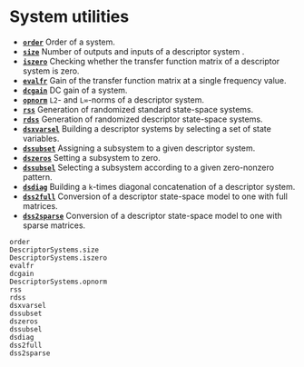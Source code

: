 # System utilities

* **[`order`](@ref)**   Order of a system.
* **[`size`](@ref)**    Number of outputs and inputs of a descriptor system .
* **[`iszero`](@ref)**   Checking whether the transfer function matrix of a descriptor system is zero.
* **[`evalfr`](@ref)**   Gain of the transfer function matrix at a single frequency value.
* **[`dcgain`](@ref)**   DC gain of a system.
* **[`opnorm`](@ref)**   `L2`- and `L∞`-norms of a descriptor system.
* **[`rss`](@ref)**   Generation of randomized standard state-space systems.
* **[`rdss`](@ref)**   Generation of randomized descriptor state-space systems.
* **[`dsxvarsel`](@ref)**   Building a descriptor systems by selecting a set of state variables.
* **[`dssubset`](@ref)**   Assigning a subsystem to a given descriptor system.
* **[`dszeros`](@ref)**   Setting a subsystem to zero.
* **[`dssubsel`](@ref)**   Selecting a subsystem according to a given zero-nonzero pattern.
* **[`dsdiag`](@ref)**   Building a `k`-times diagonal concatenation of a descriptor system. 
* **[`dss2full`](@ref)**   Conversion of a descriptor state-space model to one with full matrices. 
* **[`dss2sparse`](@ref)**  Conversion of a descriptor state-space model to one with sparse matrices. 

```@docs
order
DescriptorSystems.size
DescriptorSystems.iszero
evalfr
dcgain
DescriptorSystems.opnorm
rss
rdss
dsxvarsel
dssubset
dszeros
dssubsel
dsdiag
dss2full
dss2sparse
```
